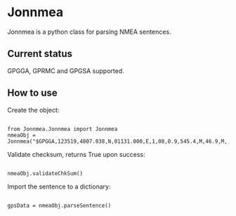 # Jonnmea

Jonnmea is a python class for parsing NMEA sentences. 

## Current status
GPGGA, GPRMC and GPGSA supported.

## How to use
Create the object:

<pre><code>
from Jonnmea.Jonnmea import Jonnmea
nmeaObj = Jonnmea("$GPGGA,123519,4807.038,N,01131.000,E,1,08,0.9,545.4,M,46.9,M,,*47")
</code></pre>

Validate checksum, returns True upon success:
<pre><code>
nmeaObj.validateChkSum()
</code></pre>

Import the sentence to a dictionary:
<pre><code>
gpsData = nmeaObj.parseSentence()
</code></pre>

